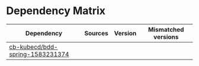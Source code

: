 # Dependency Matrix

Dependency | Sources | Version | Mismatched versions
---------- | ------- | ------- | -------------------
[cb-kubecd/bdd-spring-1583231374](https://github.com/cb-kubecd/bdd-spring-1583231374.git) |  | []() | 
